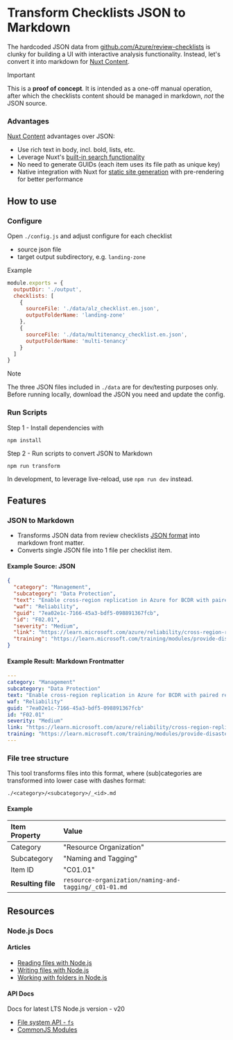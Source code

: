 # Transform Checklists JSON to Markdown

The hardcoded JSON data from [github.com/Azure/review-checklists](https://github.com/Azure/review-checklists) is clunky for building a UI with interactive analysis functionality. Instead, let's convert it into markdown for [Nuxt Content](https://content.nuxt.com/).

> [!IMPORTANT]
> This is a **proof of concept**. It is intended as a one-off manual operation, after which the checklists content should be managed in markdown, *not* the JSON source.

### Advantages 

[Nuxt Content](https://content.nuxt.com/) advantages over JSON:

- Use rich text in body, incl. bold, lists, etc.
- Leverage Nuxt's [built-in search functionality](https://content.nuxt.com/usage/search)
- No need to generate GUIDs (each item uses its file path as unique key)
- Native integration with Nuxt for [static site generation](https://nuxt.com/docs/getting-started/deployment) with pre-rendering for better performance

## How to use 

### Configure

Open `./config.js` and adjust configure for each checklist
- source json file
- target output subdirectory, e.g. `landing-zone`

Example

```js
module.exports = {
  outputDir: './output',
  checklists: [
    {
      sourceFile: './data/alz_checklist.en.json',
      outputFolderName: 'landing-zone'
    }, 
    {
      sourceFile: './data/multitenancy_checklist.en.json',
      outputFolderName: 'multi-tenancy'
    }
  ]
}
```

> [!NOTE]  
> The three JSON files included in `./data` are for dev/testing purposes only. Before running locally, download the JSON you need and update the config.

### Run Scripts

Step 1 - Install dependencies with

```
npm install
```

Step 2 - Run scripts to convert JSON to Markdown

```
npm run transform
```

In development, to leverage live-reload, use `npm run dev` instead.

## Features

### JSON to Markdown

- Transforms JSON data from review checklists [JSON format](https://github.com/Azure/review-checklists) into markdown front matter.
- Converts single JSON file into 1 file per checklist item.

#### Example Source: JSON 

```json
{
  "category": "Management",
  "subcategory": "Data Protection",
  "text": "Enable cross-region replication in Azure for BCDR with paired regions.",
  "waf": "Reliability",
  "guid": "7ea02e1c-7166-45a3-bdf5-098891367fcb",
  "id": "F02.01",
  "severity": "Medium",
  "link": "https://learn.microsoft.com/azure/reliability/cross-region-replication-azure",
  "training": "https://learn.microsoft.com/training/modules/provide-disaster-recovery-replicate-storage-data/"
}
```

#### Example Result: Markdown Frontmatter

```yaml
---
category: "Management"
subcategory: "Data Protection"
text: "Enable cross-region replication in Azure for BCDR with paired regions."
waf: "Reliability"
guid: "7ea02e1c-7166-45a3-bdf5-098891367fcb"
id: "F02.01"
severity: "Medium"
link: "https://learn.microsoft.com/azure/reliability/cross-region-replication-azure"
training: "https://learn.microsoft.com/training/modules/provide-disaster-recovery-replicate-storage-data/"
---
```

### File tree structure

This tool transforms files into this format, where (sub)categories are transformed into lower case with dashes format:

```
./<category>/<subcategory>/_<id>.md
```

#### Example

| Item Property | Value |
|:--|:--|
| Category | "Resource Organization" |
| Subcategory | "Naming and Tagging" |
| Item ID | "C01.01" |
| **Resulting file** | `resource-organization/naming-and-tagging/_c01-01.md` |


## Resources

### Node.js Docs

#### Articles

- [Reading files with Node.js](https://nodejs.org/en/learn/manipulating-files/reading-files-with-nodejs)
- [Writing files with Node.js](https://nodejs.org/en/learn/manipulating-files/writing-files-with-nodejs)
- [Working with folders in Node.js](https://nodejs.org/en/learn/manipulating-files/working-with-folders-in-nodejs)

#### API Docs

Docs for latest LTS Node.js version - v20 

- [File system API - `fs`](https://nodejs.org/docs/latest-v20.x/api/fs.html)
- [CommonJS Modules](https://nodejs.org/docs/latest-v20.x/api/modules.html#modules-commonjs-modules)